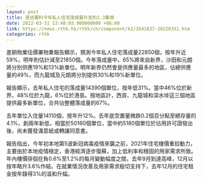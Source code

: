 ```yaml
---
layout: post
title: 差估署料今年私人住宅落成量升至約2.3萬個
date: 2022-03-31 13:48:03.000000000 +08:00
link: https://news.rthk.hk/rthk/ch/component/k2/1641837-20220331.htm
categories: rthk
---
```


差餉物業估價署物業報告顯示，預測今年私人住宅落成量22850個，按年升近59%，明年則估計減至21850個。今年落成量中，65%將來自新界，沙田和元朗將分別供應19%和13%新單位。明年新界仍然會是供應量最多的地區，佔總供應量的49%，而九龍城及元朗將分別提供30%和19%新單位。

報告顯示，去年私人住宅的落成量14390個單位，按年低31%。當中46%位於新界，48%位於九龍，6%位於港島。按地區計，西貢、九龍城和深水埗這三個地區提供最多新單位，合共佔整體落成量的67%。

去年單位入住量14110個，按年升12%。去年底空置量微跌0.2個百分點至總存量的4.1%，創兩年新低，相當於50160個單位，當中約5180個單位於佔用許可證發出後，尚未獲發滿意紙或轉讓同意書。

報告指出，今年初本地第5波新冠病毒疫情來襲之前，2021年住宅樓價重拾動力，主要由於本地疫情穩定，香港經濟逐步復蘇，加上低利率和穩固的用家需求所致。年內樓價徘徊在負0.6%至1.2%的每月變動幅度之間，去年9月到達高峰，12月以按年略升3.6%作結。在就業情況改善及用家需求殷切支持下，去年12月的住宅租金按年錄得3%的溫和升幅。

